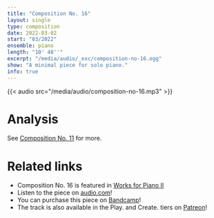 ```yaml
---
title: "Composition No. 16"
layout: single
type: composition
date: 2022-03-02
start: "03/2022"
ensemble: piano
length: "10' 48''"
excerpt: "/media/audio/_exc/composition-no-16.ogg"
show: "A minimal piece for solo piano."
info: true
---
```


{{< audio src="/media/audio/composition-no-16.mp3" >}}

# Analysis

See [Composition No. 11](/compositions/composition-no.-11) for more.

# Related links

- Composition No. 16 is featured in [Works for Piano II](/discography/works-for-piano)
- Listen to the piece on [audio.com](https://audio.com/petr-gersl/audio/composition-no-16)!
- You can purchase this piece on [Bandcamp](https://pgersl.bandcamp.com/track/composition-no-16)!
- The track is also available in the Play. and Create. tiers on [Patreon](https://patreon.com/user?u=98919388)!